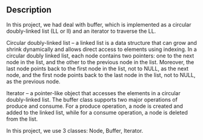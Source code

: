 ## Description
In this project, we had deal with buffer, which is implemented as a circular doubly-linked list (LL or ll) and an iterator to traverse the LL.

Circular doubly-linked list – a linked list is a data structure that can grow and shrink dynamically and allows direct access to elements using indexing. In a circular doubly linked list, each node contains two pointers: one to the next node in the list, and the other to the previous node in the list. Moreover, the last node points back to the first node in the list, not to NULL, as the next node, and the first node points back to the last node in the list, not to NULL, as the previous node.

Iterator – a pointer-like object that accesses the elements in a circular doubly-linked list. The buffer class supports two major operations of produce and consume. For a produce operation, a node is created and added to the linked list, while for a consume operation, a node is deleted from the list.

In this project, we use 3 classes: Node, Buffer, Iterator.

